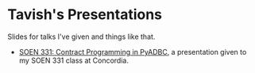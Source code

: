# Tavish's Presentations

Slides for talks I've given and things like that.

* [SOEN 331: Contract Programming in PyADBC](http://nbviewer.ipython.org/urls/raw2.github.com/tarmstrong/talks/master/SOEN331-PyADBC.ipynb), a presentation given to my SOEN 331 class at Concordia.
